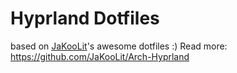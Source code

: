 # Hyprland Dotfiles
based on [JaKooLit](https://github.com/JaKooLit)'s awesome dotfiles :) 
Read more: https://github.com/JaKooLit/Arch-Hyprland
